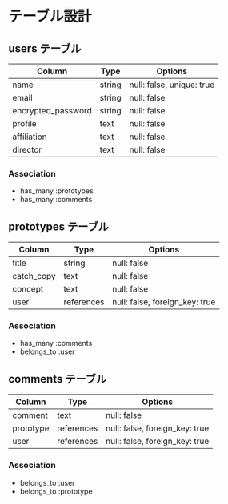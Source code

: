 # テーブル設計

## users テーブル

| Column             | Type   | Options                   |
| ------------------ | ------ | ------------------------- |
| name               | string | null: false, unique: true |
| email              | string | null: false               |
| encrypted_password | string | null: false               |
| profile            | text   | null: false               |
| affiliation        | text   | null: false               |
| director           | text   | null: false               |

### Association

- has_many :prototypes
- has_many :comments

## prototypes テーブル

| Column     | Type       | Options                        |
| ---------- | ---------- | ------------------------------ |
| title      | string     | null: false                    |
| catch_copy | text       | null: false                    |
|concept     | text       | null: false                    |
|user        | references | null: false, foreign_key: true |

### Association

- has_many   :comments
- belongs_to :user

## comments テーブル

| Column    | Type       | Options                        |
| --------- |----------- |------------------------------- |
| comment   | text       | null: false                    |
| prototype | references | null: false, foreign_key: true |
| user      | references | null: false, foreign_key: true |

### Association

- belongs_to :user
- belongs_to :prototype

